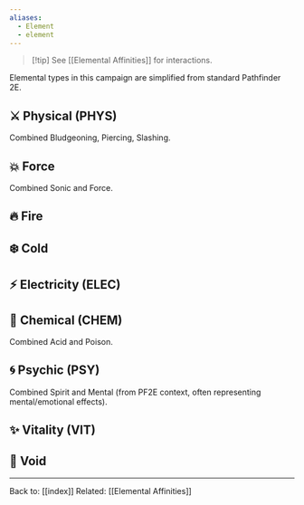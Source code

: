```yaml
---
aliases:
  - Element
  - element
---
```

> [!tip] See [[Elemental Affinities]] for interactions.

Elemental types in this campaign are simplified from standard Pathfinder 2E.
## ⚔️ Physical (PHYS)
Combined Bludgeoning, Piercing, Slashing.
## 💥 Force
Combined Sonic and Force.
## 🔥 Fire
## ❄️ Cold
## ⚡ Electricity (ELEC)
## 🧪 Chemical (CHEM)
Combined Acid and Poison.
## 🌀 Psychic (PSY)
Combined Spirit and Mental (from PF2E context, often representing mental/emotional effects).
## ✨ Vitality (VIT)
## 🌌 Void


---
Back to: [[index]]
Related: [[Elemental Affinities]]
